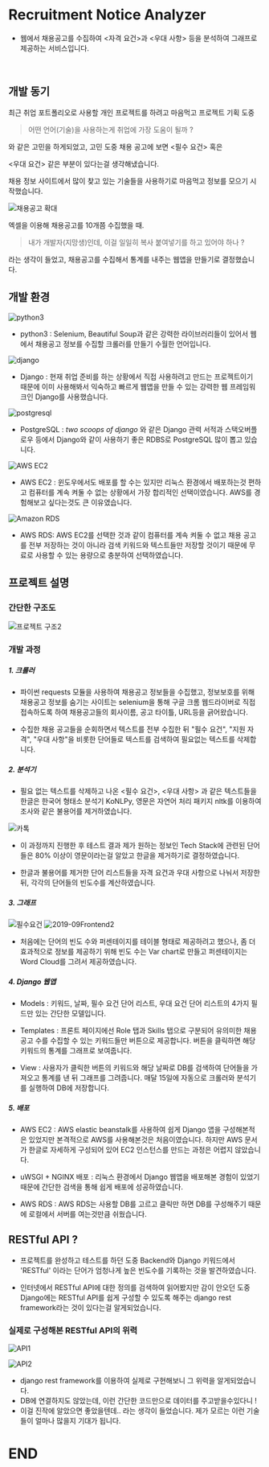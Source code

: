 # Recruitment Notice Analyzer
- 웹에서 채용공고를 수집하여 <자격 요건>과 <우대 사항> 등을 분석하여 그래프로 제공하는 서비스입니다.  

<br>

## 개발 동기

최근 취업 포트폴리오로 사용할 개인 프로젝트를 하려고 마음먹고 프로젝트 기획 도중<br>

> 어떤 언어(기술)을 사용하는게 취업에 가장 도움이 될까 ?

와 같은 고민을 하게되었고, 고민 도중 채용 공고에 보면 <필수 요건> 혹은

<우대 요건> 같은 부분이 있다는걸 생각해냈습니다.

채용 정보 사이트에서 많이 찾고 있는 기술들을 사용하기로 마음먹고 정보를 모으기 시작했습니다.

![채용공고 확대](https://user-images.githubusercontent.com/44807859/64788805-2eefbd00-d5ae-11e9-97e4-8cee68e43644.png)

엑셀을 이용해 채용공고를 10개쯤 수집했을 때.

> 내가 개발자(지망생)인데, 이걸 일일히 복사 붙여넣기를 하고 있어야 하나 ? 

라는 생각이 들었고, 채용공고를 수집해서 통계를 내주는 웹앱을 만들기로 결정했습니다.


## 개발 환경
![python3](https://user-images.githubusercontent.com/44807859/64787062-da970e00-d5aa-11e9-8799-3ed8432e27e5.png)
- python3 :
Selenium, Beautiful Soup과 같은 강력한 라이브러리들이 있어서
웹에서 채용공고 정보를 수집할 크롤러를 만들기 수월한 언어입니다.


![django](https://user-images.githubusercontent.com/44807859/64785931-60fe2080-d5a8-11e9-8311-3683f10cf73d.png)

- Django :
현재 취업 준비를 하는 상황에서 직접 사용하려고 만드는 프로젝트이기 때문에 
이미 사용해봐서 익숙하고 빠르게 웹앱을 만들 수 있는 강력한 웹 프레임워크인 Django를 사용했습니다.

![postgresql](https://user-images.githubusercontent.com/44807859/64786324-28ab1200-d5a9-11e9-9aaa-d283f9fa0ed7.png)

- PostgreSQL :
*two scoops of django* 와 같은 Django 관력 서적과 스택오버플로우 등에서 
Django와 같이 사용하기 좋은 RDBS로 PostgreSQL 많이 뽑고 있습니다.

![AWS EC2](https://user-images.githubusercontent.com/44807859/64786336-2cd72f80-d5a9-11e9-8f41-62b8413660b1.png)

- AWS EC2 : 
윈도우에서도 배포를 할 수는 있지만 리눅스 환경에서 배포하는것 편하고 
컴퓨터를 계속 켜둘 수 없는 상황에서 가장 합리적인 선택이였습니다.
AWS를 경험해보고 싶다는것도 큰 이유였습니다.

![Amazon RDS](https://user-images.githubusercontent.com/44807859/64786335-2cd72f80-d5a9-11e9-8663-ad66f9061ce6.png)

- AWS RDS: 
AWS EC2를 선택한 것과 같이 컴퓨터를 계속 켜둘 수 없고 채용 공고를 전부 저장하는 것이 아니라 검색 키워드와 텍스트들만 저장할 것이기 때문에 무료로 사용할 수 있는 용량으로 충분하여 선택하였습니다.


## 프로젝트 설명

### 간단한 구조도

![프로젝트 구조2](https://user-images.githubusercontent.com/44807859/64790679-6e6bd880-d5b1-11e9-9ab7-f569ba325008.jpg)


### 개발 과정
##### 1. 크롤러
- 파이썬 requests 모듈을 사용하여 채용공고 정보들을 수집했고, 정보보호를 위해 채용공고 정보를 숨기는 사이트는 selenium을 통해 구글 크롬 웹드라이버로 직접 접속하도록 하여 채용공고들의 회사이름, 공고 타이틀, URL등을 긁어왔습니다.

- 수집한 채용 공고들을 순회하면서 텍스트를 전부 수집한 뒤 "필수 요건", "지원 자격", "우대 사항"을 비롯한 단어들로 텍스트를 검색하여 필요없는 텍스트를 삭제합니다.


##### 2. 분석기
- 필요 없는 텍스트를 삭제하고 나온 <필수 요건>, <우대 사항> 과 같은 텍스트들을 한글은 한국어 형태소 분석기 KoNLPy, 영문은 자연어 처리 패키지 nltk를 이용하여 조사와 같은 불용어를 제거하였습니다.

![카톡](https://user-images.githubusercontent.com/44807859/64793168-9c531c00-d5b5-11e9-9427-b6d9c092c0ac.png)

- 이 과정까지 진행한 후 테스트 결과 제가 원하는 정보인 Tech Stack에 관련된 단어들은 80% 이상이 영문이라는걸 알았고 한글을 제거하기로 결정하였습니다.

- 한글과 불용어를 제거한 단어 리스트들을 자격 요건과 우대 사항으로 나눠서 저장한 뒤, 각각의 단어들의 빈도수를 계산하였습니다.

##### 3. 그래프

![필수요건](https://user-images.githubusercontent.com/44807859/64794216-25b71e00-d5b7-11e9-926c-888245618f36.PNG)
![2019-09Frontend2](https://user-images.githubusercontent.com/44807859/64794247-2f408600-d5b7-11e9-9a36-38cf0c12d86f.png)


- 처음에는 단어의 빈도 수와 퍼센테이지를 테이블 형태로 제공하려고 했으나, 좀 더 효과적으로 정보를 제공하기 위해 빈도 수는 Var chart로 만들고 퍼센테이지는 Word Cloud를 그려서 제공하였습니다.


##### 4. Django 웹앱

- Models : 키워드, 날짜, 필수 요건 단어 리스트, 우대 요건 단어 리스트의 4가지 필드만 있는 간단한 모델입니다.

- Templates : 프론트 페이지에선 Role 탭과 Skills 탭으로 구분되어 유의미한 채용 공고 수를 수집할 수 있는 키워드들만 버튼으로 제공합니다. 버튼을 클릭하면 해당 키워드의 통계를 그래프로 보여줍니다.

- View : 사용자가 클릭한 버튼의 키워드와 해당 날짜로 DB를 검색하여 단어들을 가져오고 통계를 낸 뒤 그래프를 그려줍니다. 매달 15일에 자동으로 크롤러와 분석기를 실행하여 DB에 저장합니다.


##### 5. 배포

- AWS EC2 : AWS elastic beanstalk를 사용하여 쉽게 Django 앱을 구성해본적은 있었지만 
본격적으로 AWS를 사용해본것은 처음이였습니다. 
하지만 AWS 문서가 한글로 자세하게 구성되어 있어 EC2 인스턴스를 만드는 과정은 어렵지 않았습니다.

- uWSGI + NGINX 배포 : 리눅스 환경에서 Django 웹앱을 배포해본 경험이 있었기 때문에 간단한 검색을 통해 쉽게 배포에 성공하였습니다.

- AWS RDS : AWS RDS는 사용할 DB를 고르고 클릭만 하면 DB를 구성해주기 때문에 로컬에서 서버를 여는것만큼 쉬웠습니다.

## RESTful API ?

- 프로젝트를 완성하고 테스트를 하던 도중 Backend와 Django 키워드에서 'RESTful' 이라는 단어가 엄청나게 높은 빈도수를 기록하는 것을 발견하였습니다.

- 인터넷에서 RESTful API에 대한 정의를 검색하여 읽어봤지만 감이 안오던 도중 Django에는 RESTful API를 쉽게 구성할 수 있도록 해주는 django rest framework라는 것이 있다는걸 알게되었습니다.

### 실제로 구성해본 RESTful API의 위력

![API1](https://user-images.githubusercontent.com/44807859/64798219-9b25ed00-d5bd-11e9-9d55-b1efd443f26f.PNG)

![API2](https://user-images.githubusercontent.com/44807859/64798220-9b25ed00-d5bd-11e9-854d-7af8247bbc99.PNG)

- django rest framework를 이용하여 실제로 구현해보니 그 위력을 알게되었습니다.
- DB에 연결하지도 않았는데, 이런 간단한 코드만으로 데이터를 주고받을수있다니 ! 
- 이걸 진작에 알았으면 좋았을텐데.. 라는 생각이 들었습니다. 제가 모르는 이런 기술들이 얼마나 많을지 기대가 됩니다.
# END

